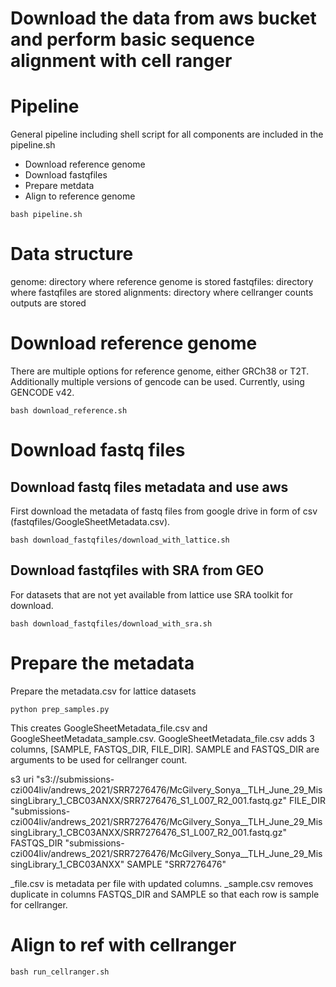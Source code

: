 # Download the data from aws bucket and perform basic sequence alignment with cell ranger



# Pipeline
General pipeline including shell script for all components are included in the pipeline.sh

* Download reference genome
* Download fastqfiles
* Prepare metdata
* Align to reference genome

```
bash pipeline.sh
```

# Data structure
genome: directory where reference genome is stored
fastqfiles: directory where fastqfiles are stored
alignments: directory where cellranger counts outputs are stored

# Download reference genome
There are multiple options for reference genome, either GRCh38 or T2T. Additionally multiple versions of gencode can be used. Currently, using GENCODE v42.

```
bash download_reference.sh
```

# Download fastq files

## Download fastq files metadata and use aws
First download the metadata of fastq files from google drive in form of csv (fastqfiles/GoogleSheetMetadata.csv).

```
bash download_fastqfiles/download_with_lattice.sh
```

## Download fastqfiles with SRA from GEO

For datasets that are not yet available from lattice use SRA toolkit for download.

```
bash download_fastqfiles/download_with_sra.sh
```

# Prepare the metadata

Prepare the metadata.csv for lattice datasets

```
python prep_samples.py
```

This creates GoogleSheetMetadata_file.csv and GoogleSheetMetadata_sample.csv. GoogleSheetMetadata_file.csv adds 3 columns, [SAMPLE, FASTQS_DIR, FILE_DIR]. SAMPLE and FASTQS_DIR are arguments to be used for cellranger count.

s3 uri
"s3://submissions-czi004liv/andrews_2021/SRR7276476/McGilvery_Sonya__TLH_June_29_MissingLibrary_1_CBC03ANXX/SRR7276476_S1_L007_R2_001.fastq.gz"
FILE_DIR
"submissions-czi004liv/andrews_2021/SRR7276476/McGilvery_Sonya__TLH_June_29_MissingLibrary_1_CBC03ANXX/SRR7276476_S1_L007_R2_001.fastq.gz"
FASTQS_DIR
"submissions-czi004liv/andrews_2021/SRR7276476/McGilvery_Sonya__TLH_June_29_MissingLibrary_1_CBC03ANXX"
SAMPLE
"SRR7276476"

_file.csv is metadata per file with updated columns. _sample.csv removes duplicate in columns FASTQS_DIR and SAMPLE so that each row is sample for cellranger.


# Align to ref with cellranger

```
bash run_cellranger.sh
```
